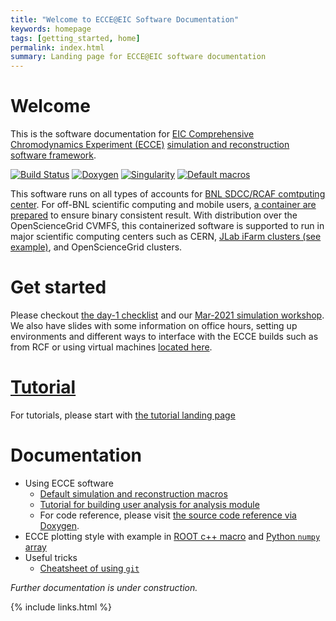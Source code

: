 ```yaml
---
title: "Welcome to ECCE@EIC Software Documentation"
keywords: homepage
tags: [getting_started, home]
permalink: index.html
summary: Landing page for ECCE@EIC software documentation
---
```



# Welcome

This is the software documentation for [EIC Comprehensive Chromodynamics Experiment (ECCE)](https://www.ecce-eic.org/) [simulation and reconstruction software framework](https://github.com/ECCE-EIC). 

[![Build Status](https://web.racf.bnl.gov/jenkins-sphenix/buildStatus/icon?job=sPHENIX/sPHENIX_CoreSoftware_MasterBranch)](https://web.racf.bnl.gov/jenkins-sphenix/job/sPHENIX/job/sPHENIX_CoreSoftware_MasterBranch/)
[![Doxygen](https://img.shields.io/badge/code%20reference-Doxygen-green.svg)](https://ecce-eic.github.io/doxygen)
[![Singularity](https://img.shields.io/badge/container-Singularity%20via%20CVMFS-green.svg)](https://github.com/ECCE-EIC/Singularity)
[![Default macros](https://img.shields.io/badge/reference-macros-green.svg)](https://github.com/ECCE-EIC/macros)


This software runs on all types of accounts for [BNL SDCC/RCAF comtputing center](https://www.racf.bnl.gov/). 
For off-BNL scientific computing and mobile users, [a container are prepared](https://github.com/ECCE-EIC/Singularity) to ensure binary consistent result. 
With distribution over the OpenScienceGrid CVMFS, this containerized software is supported to run in major scientific computing centers such as CERN, [JLab iFarm clusters (see example)](/tutorials_example2_JLab.html), and OpenScienceGrid clusters. 

# Get started

Please checkout [the day-1 checklist](/tutorials_day1.html) and our [Mar-2021 simulation workshop](https://indico.bnl.gov/event/11112/). We also have slides with some information on office hours, setting up environments and different ways to interface with the ECCE builds such as from RCF or using virtual machines [located here](https://indico.bnl.gov/event/11268/attachments/33707/54249/ECCE_simulations_quick_guide.pdf).

# [Tutorial](/tutorials_landing_page.html)

For tutorials, please start with [the tutorial landing page](/tutorials_landing_page.html)

# Documentation

* Using ECCE software
  - [Default simulation and reconstruction macros](https://github.com/ECCE-EIC/macros) 
  - [Tutorial for building user analysis for analysis module](https://github.com/ECCE-EIC/tutorials/tree/master/AnaTutorialECCE)
  - For code reference, please visit [the source code reference via Doxygen](/doxygen/). 
* ECCE plotting style with example in [ROOT c++ macro](https://nbviewer.org/github/ECCE-EIC/tutorials/blob/be78665/ECCEStyle/ECCEStyle.ipynb) and [Python `numpy` array](https://nbviewer.org/github/ECCE-EIC/tutorials/blob/be78665/ECCEStyle/ECCEStyle-Python.ipynb)
* Useful tricks
  - [Cheatsheet of using `git`](/docs_git_cheat_sheet.html)

*Further documentation is under construction.*


{% include links.html %}

